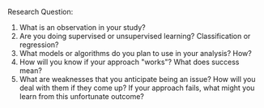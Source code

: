 Research Question:

1. What is an observation in your study?
2. Are you doing supervised or unsupervised learning? Classification or regression?
3. What models or algorithms do you plan to use in your analysis? How?
4. How will you know if your approach "works"? What does success mean?
5. What are weaknesses that you anticipate being an issue? How will you deal with them if they come up? If your approach fails, what might you learn from this unfortunate outcome?



